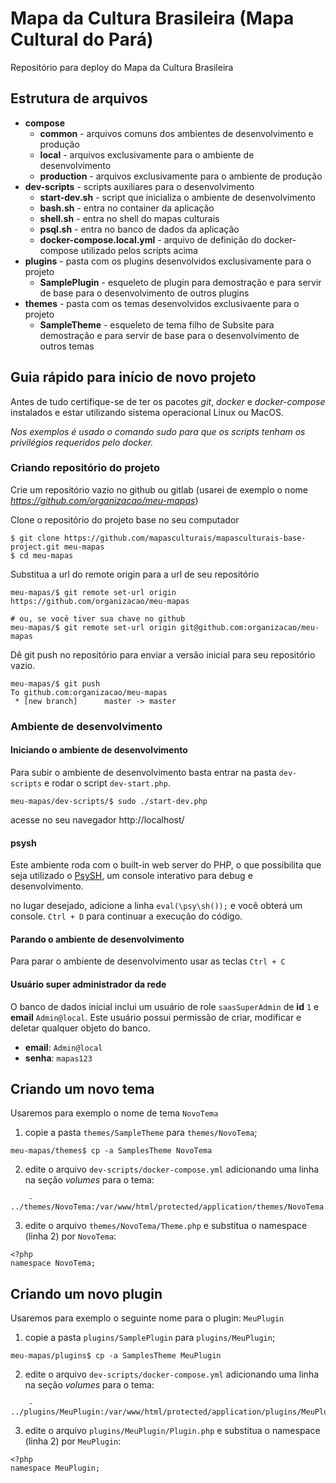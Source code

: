 # Mapa da Cultura Brasileira (Mapa Cultural do Pará)

Repositório para deploy do Mapa da Cultura Brasileira

## Estrutura de arquivos
- **compose**
    - **common** - arquivos comuns dos ambientes de desenvolvimento e produção
    - **local** - arquivos exclusivamente para o ambiente de desenvolvimento
    - **production** - arquivos exclusivamente para o ambiente de produção
- **dev-scripts** - scripts auxiliares para o desenvolvimento
    - **start-dev.sh** - script que inicializa o ambiente de desenvolvimento
    - **bash.sh** - entra no container da aplicação
    - **shell.sh** - entra no shell do mapas culturais
    - **psql.sh** - entra no banco de dados da aplicação
    - **docker-compose.local.yml** - arquivo de definição do docker-compose utilizado pelos scripts acima
- **plugins** - pasta com os plugins desenvolvidos exclusivamente para o projeto
    - **SamplePlugin** - esqueleto de plugin para demostração e para servir de base para o desenvolvimento de outros plugins
- **themes** - pasta com os temas desenvolvidos exclusivaente para o projeto
    - **SampleTheme** - esqueleto de tema filho de Subsite para demostração e para servir de base para o desenvolvimento de outros temas

## Guia rápido para início de novo projeto
Antes de tudo certifique-se de ter os pacotes _git_, _docker_ e _docker-compose_ instalados e estar utilizando sistema operacional Linux ou MacOS. 

_Nos exemplos é usado o comando sudo para que os scripts tenham os privilégios requeridos pelo docker._

### Criando repositório do projeto
Crie um repositório vazio no github ou gitlab (usarei de exemplo o nome _https://github.com/organizacao/meu-mapas_)

Clone o repositório do projeto base no seu computador
```
$ git clone https://github.com/mapasculturais/mapasculturais-base-project.git meu-mapas
$ cd meu-mapas
```

Substitua a url do remote origin para a url de seu repositório
```
meu-mapas/$ git remote set-url origin https://github.com/organizacao/meu-mapas

# ou, se você tiver sua chave no github
meu-mapas/$ git remote set-url origin git@github.com:organizacao/meu-mapas

```

Dê git push no repositório para enviar a versão inicial para seu repositório vazio.
```
meu-mapas/$ git push
To github.com:organizacao/meu-mapas
 * [new branch]      master -> master

```

### Ambiente de desenvolvimento

#### Iniciando o ambiente de desenvolvimento
Para subir o ambiente de desenvolvimento basta entrar na pasta `dev-scripts` e rodar o script `dev-start.php`.

```
meu-mapas/dev-scripts/$ sudo ./start-dev.php
```

acesse no seu navegador http://localhost/

#### psysh
Este ambiente roda com o built-in web server do PHP, o que possibilita que seja utilizado o [PsySH](https://psysh.org/]), um console interativo para debug e desenvolvimento. 

no lugar desejado, adicione a linha `eval(\psy\sh());` e você obterá um console. `Ctrl + D` para continuar a execução do código.

#### Parando o ambiente de desenvolvimento
Para parar o ambiente de desenvolvimento usar as teclas `Ctrl + C`

#### Usuário super administrador da rede
O banco de dados inicial inclui um usuário de role `saasSuperAdmin` de **id** `1` e **email** `Admin@local`.
Este usuário possui permissão de criar, modificar e deletar qualquer objeto do banco.

- **email**: `Admin@local`
- **senha**: `mapas123`

## Criando um novo tema
Usaremos para exemplo o nome de tema `NovoTema`

1. copie a pasta `themes/SampleTheme` para `themes/NovoTema`;
```
meu-mapas/themes$ cp -a SamplesTheme NovoTema
```
2. edite o arquivo `dev-scripts/docker-compose.yml` adicionando uma linha na seção _volumes_ para o tema:
```
    - ../themes/NovoTema:/var/www/html/protected/application/themes/NovoTema
```
3. edite o arquivo `themes/NovoTema/Theme.php` e substitua o namespace (linha 2) por `NovoTema`:
```+PHP
<?php
namespace NovoTema;
```

## Criando um novo plugin
Usaremos para exemplo o seguinte nome para o plugin: `MeuPlugin`

1. copie a pasta `plugins/SamplePlugin` para `plugins/MeuPlugin`;
```
meu-mapas/plugins$ cp -a SamplesTheme MeuPlugin
```
2. edite o arquivo `dev-scripts/docker-compose.yml` adicionando uma linha na seção _volumes_ para o tema:
```
    - ../plugins/MeuPlugin:/var/www/html/protected/application/plugins/MeuPlugin
```
3. edite o arquivo `plugins/MeuPlugin/Plugin.php` e substitua o namespace (linha 2) por `MeuPlugin`:
```+PHP
<?php
namespace MeuPlugin;
```
